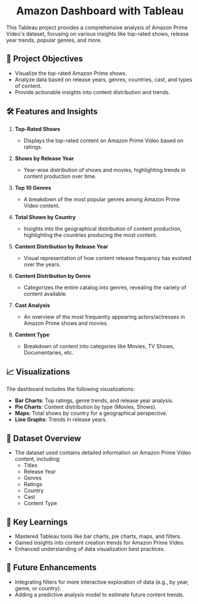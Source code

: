 <h1 align="center">Amazon Dashboard with Tableau </h1>
This Tableau project provides a comprehensive analysis of Amazon Prime Video's dataset, focusing on various insights like top-rated shows, release year trends, popular genres, and more.  



## 🎯 **Project Objectives**  
- Visualize the top-rated Amazon Prime shows.  
- Analyze data based on release years, genres, countries, cast, and types of content.  
- Provide actionable insights into content distribution and trends.  



## 🛠️ **Features and Insights**  

1. **Top-Rated Shows**  
   - Displays the top-rated content on Amazon Prime Video based on ratings.  

2. **Shows by Release Year**  
   - Year-wise distribution of shows and movies, highlighting trends in content production over time.  

3. **Top 10 Genres**  
   - A breakdown of the most popular genres among Amazon Prime Video content.  

4. **Total Shows by Country**  
   - Insights into the geographical distribution of content production, highlighting the countries producing the most content.  

5. **Content Distribution by Release Year**  
   - Visual representation of how content release frequency has evolved over the years.  

6. **Content Distribution by Genre**  
   - Categorizes the entire catalog into genres, revealing the variety of content available.  

7. **Cast Analysis**  
   - An overview of the most frequently appearing actors/actresses in Amazon Prime shows and movies.  

8. **Content Type**  
   - Breakdown of content into categories like Movies, TV Shows, Documentaries, etc.  

## 📈 **Visualizations**  
The dashboard includes the following visualizations:  
- **Bar Charts**: Top ratings, genre trends, and release year analysis.  
- **Pie Charts**: Content distribution by type (Movies, Shows).  
- **Maps**: Total shows by country for a geographical perspective.  
- **Line Graphs**: Trends in release years.  



## 📂 **Dataset Overview**  
- The dataset used contains detailed information on Amazon Prime Video content, including:  
  - Titles  
  - Release Year  
  - Genres  
  - Ratings  
  - Country  
  - Cast  
  - Content Type  



## 🚀 **Key Learnings**  
- Mastered Tableau tools like bar charts, pie charts, maps, and filters.  
- Gained insights into content creation trends for Amazon Prime Video.  
- Enhanced understanding of data visualization best practices.  



## 📌 **Future Enhancements**  
- Integrating filters for more interactive exploration of data (e.g., by year, genre, or country).  
- Adding a predictive analysis model to estimate future content trends.  




